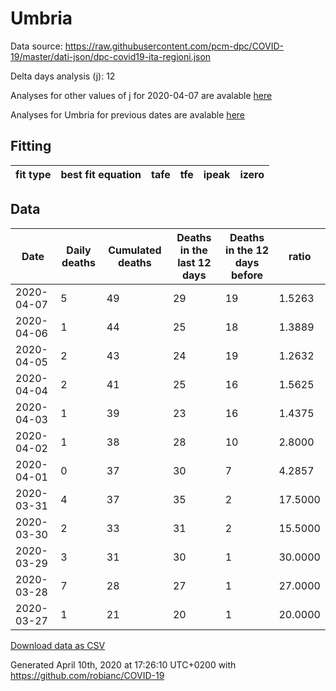 # Umbria

Data source: https://raw.githubusercontent.com/pcm-dpc/COVID-19/master/dati-json/dpc-covid19-ita-regioni.json

Delta days analysis (j): 12

Analyses for other values of j for 2020-04-07 are avalable [here](../README.md)

Analyses for Umbria for previous dates are avalable [here](../../README.md)

## Fitting 
|fit type|best fit equation|tafe|tfe|ipeak|izero|
|-------|-----|--------|------|---|---|

## Data
|Date|Daily deaths|Cumulated deaths|Deaths in the last 12 days|Deaths in the 12 days before|ratio|
|----|----------|-----------|-------|--------------------|-----|
|2020-04-07|5|49|29|19|1.5263|
|2020-04-06|1|44|25|18|1.3889|
|2020-04-05|2|43|24|19|1.2632|
|2020-04-04|2|41|25|16|1.5625|
|2020-04-03|1|39|23|16|1.4375|
|2020-04-02|1|38|28|10|2.8000|
|2020-04-01|0|37|30|7|4.2857|
|2020-03-31|4|37|35|2|17.5000|
|2020-03-30|2|33|31|2|15.5000|
|2020-03-29|3|31|30|1|30.0000|
|2020-03-28|7|28|27|1|27.0000|
|2020-03-27|1|21|20|1|20.0000|

[Download data as CSV](COVID-19_umbria_j12_2020-04-07.csv)

Generated April 10th, 2020 at 17:26:10 UTC+0200 with https://github.com/robianc/COVID-19
